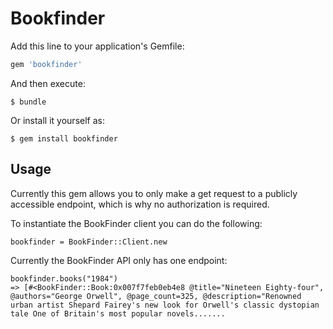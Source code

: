 # Bookfinder

Add this line to your application's Gemfile:

```ruby
gem 'bookfinder'
```

And then execute:

    $ bundle

Or install it yourself as:

    $ gem install bookfinder

## Usage

Currently this gem allows you to only make a get request to a publicly accessible endpoint, which is why no authorization is required.

To instantiate the BookFinder client you can do the following:

```# because it's a public endpoint you don't need any authentication
bookfinder = BookFinder::Client.new
```

Currently the BookFinder API only has one endpoint:
```# searching by bookname or author name will return an array of results that contain author name, title of the book, a description, and an image link
bookfinder.books("1984")
=> [#<BookFinder::Book:0x007f7feb0eb4e8 @title="Nineteen Eighty-four", @authors="George Orwell", @page_count=325, @description="Renowned urban artist Shepard Fairey's new look for Orwell's classic dystopian tale One of Britain's most popular novels.......
```
